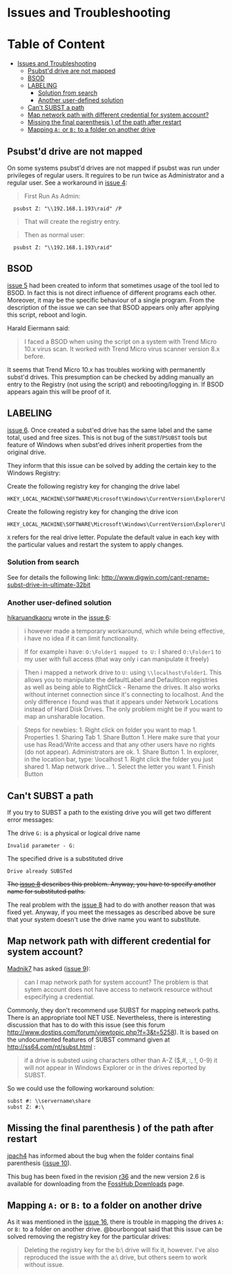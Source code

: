 # Issues and Troubleshooting

<!-- md-toc-begin -->
# Table of Content
* [Issues and Troubleshooting](#issues-and-troubleshooting)
  * [Psubst'd drive are not mapped](#psubstd-drive-are-not-mapped)
  * [BSOD](#bsod)
  * [LABELING](#labeling)
    * [Solution from search](#solution-from-search)
    * [Another user-defined solution](#another-user-defined-solution)
  * [Can't SUBST a path](#cant-subst-a-path)
  * [Map network path with different credential for system account?](#map-network-path-with-different-credential-for-system-account)
  * [Missing the final parenthesis ) of the path after restart](#missing-the-final-parenthesis--of-the-path-after-restart)
  * [Mapping `A:` or `B:` to a folder on another drive](#mapping-a-or-b-to-a-folder-on-another-drive)
<!-- md-toc-end -->

## Psubst'd drive are not mapped ##

On some systems psubst'd drives are not mapped if psubst was run under privileges of regular users. It reguires to be run twice as Administrator and a regular user. See a workaround in [issue 4](https://code.google.com/p/psubst/issues/detail?id=4):

> First Run As Admin:
```
  psubst Z: "\\192.168.1.193\raid" /P
```
> That will create the registry entry.

> Then as normal user:
```
  psubst Z: "\\192.168.1.193\raid"
```

## BSOD ##

[issue 5](https://code.google.com/p/psubst/issues/detail?id=5) had been created to inform that sometimes usage of the tool led to BSOD. In fact this is not direct influence of different programs each other. Moreover, it may be the specific behaviour of a single program. From the description of the issue we can see that BSOD appears only after applying this script, reboot and login.

Harald Eiermann said:
> I faced a BSOD when using the script on a system with Trend Micro 10.x virus scan. It worked with Trend Micro virus scanner version 8.x before.

It seems that Trend Micro 10.x has troubles working with permanently subst'd drives. This presumption can be checked by adding manually an entry to the Registry (not using the script) and rebooting/logging in. If BSOD appears again this will be proof of it.

## LABELING ##

[issue 6](https://code.google.com/p/psubst/issues/detail?id=6). Once created a subst'ed drive has the same label and the same total, used and free sizes. This is not bug of the `SUBST`/`PSUBST` tools but feature of Windows when subst'ed drives inherit properties from the original drive.

They inform that this issue can be solved by adding the certain key to the Windows Registry:

Create the following registry key for changing the drive label
```
HKEY_LOCAL_MACHINE\SOFTWARE\Microsoft\Windows\CurrentVersion\Explorer\DriveIcons\X\DefaultLabel 
```

Create the following registry key for changing the drive icon
```
HKEY_LOCAL_MACHINE\SOFTWARE\Microsoft\Windows\CurrentVersion\Explorer\DriveIcons\X\DefaultIcon 
```

`X` refers for the real drive letter. Populate the default value in each key with the particular values and restart the system to apply changes.

### Solution from search ###
See for details the following link: http://www.digwin.com/cant-rename-subst-drive-in-ultimate-32bit

### Another user-defined solution ###
[hikaruandkaoru](http://code.google.com/u/116624949029883137816/) wrote in the [issue 6](https://code.google.com/p/psubst/issues/detail?id=6):

> i however made a temporary workaround, which while being effective, i have no idea if it can limit functionality.

> If for example i have: `O:\Folder1 mapped to U:` I shared `O:\Folder1` to my user with full access (that way only i can manipulate it freely)

> Then i mapped a network drive to `U:` using `\\localhost\Folder1`. This allows you to manipulate the defaultLabel and DefaultIcon registries as well as being able to RightClick - Rename the drives. It also works without internet connection since it's connecting to localhost. And the only difference i found was that it appears under Network Locations instead of Hard Disk Drives. The only problem might be if you want to map an unsharable location.

> Steps for newbies:
    1. Right click on folder you want to map
    1. Properties
    1. Sharing Tab
    1. Share Button
    1. Here make sure that your use has Read/Write access and that any other users have no rights (do not appear). Administrators are ok.
    1. Share Button
    1. In explorer, in the location bar, type: \\localhost
    1. Right click the folder you just shared
    1. Map network drive...
    1. Select the letter you want
    1. Finish Button

## Can't SUBST a path ##
If you try to SUBST a path to the existing drive you will get two different error messages:

The drive `G:` is a physical or logical drive name
```
Invalid parameter - G:
```

The specified drive is a substituted drive
```
Drive already SUBSTed
```

~~The [issue 8](https://code.google.com/p/psubst/issues/detail?id=8) describes this problem. Anyway, you have to specify another name for substituted paths.~~

The real problem with the [issue 8](https://code.google.com/p/psubst/issues/detail?id=8) had to do with another reason that was fixed yet. Anyway, if you meet the messages as described above be sure that your system doesn't use the drive name you want to substitute.

## Map network path with different credential for system account? ##

[Madnik7](http://code.google.com/u/Madnik7@gmail.com/) has asked ([issue 9](https://code.google.com/p/psubst/issues/detail?id=9)):
> can I map network path for system account? The problem is that sytem account does not have access to network resource without especifying a credential.

Commonly, they don't recommend use SUBST for mapping network paths. There is an appropriate tool NET USE. Nevertheless, there is interesting discussion that has to do with this issue (see this forum http://www.dostips.com/forum/viewtopic.php?f=3&t=5258). It is based on the undocumented features of SUBST command given at http://ss64.com/nt/subst.html :

> if a drive is substed using characters other than A-Z ($,#, :, !, 0-9) it will not appear in Windows Explorer or in the drives reported by SUBST.

So we could use the following workaround solution:
```
subst #: \\servername\share
subst Z: #:\
```

## Missing the final parenthesis ) of the path after restart ##

[jpach4](https://code.google.com/u/110168451143980461231/) has informed about the bug when the folder contains final parenthesis ([issue 10](https://code.google.com/p/psubst/issues/detail?id=10)).

This bug has been fixed in the revision [r36](https://code.google.com/p/psubst/source/detail?r=36) and the new version 2.6 is available for downloading from the [FossHub Downloads](http://code.fosshub.com/psubst/downloads) page.

## Mapping `A:` or `B:` to a folder on another drive

As it was mentioned in the [issue 16](https://github.com/ildar-shaimordanov/psubst/issues/16), there is trouble in mapping the drives `A:` or `B:` to a folder on another drive. @bourbongoat said that this issue can be solved removing the registry key for the particular drives:

> Deleting the registry key for the b:\ drive will fix it, however. I've also reproduced the issue with the a:\ drive, but others seem to work without issue.

